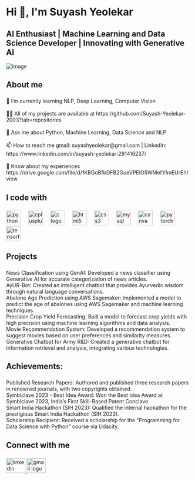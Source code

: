 <h1 align="left">Hi 👋, I'm Suyash Yeolekar</h1>

###

<h2 align="left">AI Enthusiast | Machine Learning and Data Science Developer | Innovating with Generative AI</h2>

![image](https://github.com/user-attachments/assets/33a0763d-53ac-4c4f-8705-211d81ca8ebb)


###

<h2 align="left">About me</h2>

###

<p align="left">🌱 I’m currently learning NLP, Deep Learning, Computer Vision<br><br>👨‍💻 All of my projects are available at https://github.com/Suyash-Yeolekar-2003?tab=repositories<br><br>💬 Ask me about Python, Machine Learning, Data Science and NLP<br><br>📫 How to reach me gmail: suyashyeolekar@gmail.com | LinkedIn: https://www.linkedin.com/in/suyash-yeolekar-291416237/<br><br>📄 Know about my experiences https://drive.google.com/file/d/1KBGoBfbDFB2GueVPEIO5WMefYImEUrEh/view</p>

###

<h2 align="left">I code with</h2>

###

<div align="left">
  <img src="https://cdn.jsdelivr.net/gh/devicons/devicon/icons/python/python-original.svg" height="40" alt="python logo"  />
  <img width="12" />
  <img src="https://cdn.jsdelivr.net/gh/devicons/devicon/icons/cplusplus/cplusplus-original.svg" height="40" alt="cplusplus logo"  />
  <img width="12" />
  <img src="https://cdn.jsdelivr.net/gh/devicons/devicon/icons/c/c-original.svg" height="40" alt="c logo"  />
  <img width="12" />
  <img src="https://cdn.jsdelivr.net/gh/devicons/devicon/icons/html5/html5-original.svg" height="40" alt="html5 logo"  />
  <img width="12" />
  <img src="https://cdn.jsdelivr.net/gh/devicons/devicon/icons/css3/css3-original.svg" height="40" alt="css3 logo"  />
  <img width="12" />
  <img src="https://cdn.jsdelivr.net/gh/devicons/devicon/icons/mysql/mysql-original.svg" height="40" alt="mysql logo"  />
  <img width="12" />
  <img src="https://cdn.jsdelivr.net/gh/devicons/devicon/icons/canva/canva-original.svg" height="40" alt="canva logo"  />
  <img width="12" />
  <img src="https://cdn.jsdelivr.net/gh/devicons/devicon/icons/pytorch/pytorch-original.svg" height="40" alt="pytorch logo"  />
  <img width="12" />
  <img src="https://cdn.jsdelivr.net/gh/devicons/devicon/icons/tensorflow/tensorflow-original.svg" height="40" alt="tensorflow logo"  />
</div>

###

<h2 align="left">Projects</h2>

###

<p align="left">News Classification using GenAI: Developed a news classifier using Generative AI for accurate categorization of news articles.<br>AyUR-Bot: Created an intelligent chatbot that provides Ayurvedic wisdom through natural language conversations.<br>Abalone Age Prediction using AWS Sagemaker: Implemented a model to predict the age of abalones using AWS Sagemaker and machine learning techniques.<br>Precision Crop Yield Forecasting: Built a model to forecast crop yields with high precision using machine learning algorithms and data analysis.<br>Movie Recommendation System: Developed a recommendation system to suggest movies based on user preferences and similarity measures.<br>Generative Chatbot for Army R&D: Created a generative chatbot for information retrieval and analysis, integrating various technologies.</p>

###

<h2 align="left">Achievements:</h2>

###

<p align="left">Published Research Papers: Authored and published three research papers in renowned journals, with two copyrights obtained.<br>Symbiclave 2023 - Best Idea Award: Won the Best Idea Award at Symbiclave 2023, India’s First Skill-Based Patent Conclave.<br>Smart India Hackathon (SIH 2023): Qualified the internal hackathon for the prestigious Smart India Hackathon (SIH 2023).<br>Scholarship Recipient: Received a scholarship for the "Programming for Data Science with Python" course via Udacity.</p>

###

<h2 align="left">Connect with me</h2>

###

<div align="left">
  <a href="https://www.linkedin.com/in/suyash-yeolekar-291416237/" target="_blank">
    <img src="https://raw.githubusercontent.com/maurodesouza/profile-readme-generator/master/src/assets/icons/social/linkedin/default.svg" width="52" height="40" alt="linkedin logo"  />
  </a>
  <a href="suyashyeolekar@gmail.com" target="_blank">
    <img src="https://raw.githubusercontent.com/maurodesouza/profile-readme-generator/master/src/assets/icons/social/gmail/default.svg" width="52" height="40" alt="gmail logo"  />
  </a>
</div>

###
